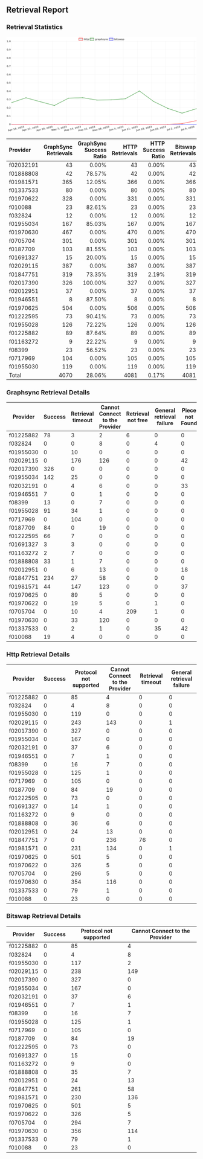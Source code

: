 ## Retrieval Report
### Retrieval Statistics
<img src="https://raw.githubusercontent.com/data-preservation-programs/filplus-checker-assets/main/filecoin-project/filecoin-plus-large-datasets/issues/1605/1689231302519.png"/>

| Provider  | GraphSync Retrievals | GraphSync Success Ratio | HTTP Retrievals | HTTP Success Ratio | Bitswap Retrievals | Bitswap Success Ratio |
| :-------- | -------------------: | ----------------------: | --------------: | -----------------: | -----------------: | --------------------: |
| f02032191 |                   43 |                   0.00% |              43 |              0.00% |                 43 |                 0.00% |
| f01888808 |                   42 |                  78.57% |              42 |              0.00% |                 42 |                 0.00% |
| f01981571 |                  365 |                  12.05% |             366 |              0.00% |                366 |                 0.00% |
| f01337533 |                   80 |                   0.00% |              80 |              0.00% |                 80 |                 0.00% |
| f01970622 |                  328 |                   0.00% |             331 |              0.00% |                331 |                 0.00% |
| f010088   |                   23 |                  82.61% |              23 |              0.00% |                 23 |                 0.00% |
| f032824   |                   12 |                   0.00% |              12 |              0.00% |                 12 |                 0.00% |
| f01955034 |                  167 |                  85.03% |             167 |              0.00% |                167 |                 0.00% |
| f01970630 |                  467 |                   0.00% |             470 |              0.00% |                470 |                 0.00% |
| f0705704  |                  301 |                   0.00% |             301 |              0.00% |                301 |                 0.00% |
| f0187709  |                  103 |                  81.55% |             103 |              0.00% |                103 |                 0.00% |
| f01691327 |                   15 |                  20.00% |              15 |              0.00% |                 15 |                 0.00% |
| f02029115 |                  387 |                   0.00% |             387 |              0.00% |                387 |                 0.00% |
| f01847751 |                  319 |                  73.35% |             319 |              2.19% |                319 |                 0.00% |
| f02017390 |                  326 |                 100.00% |             327 |              0.00% |                327 |                 0.00% |
| f02012951 |                   37 |                   0.00% |              37 |              0.00% |                 37 |                 0.00% |
| f01946551 |                    8 |                  87.50% |               8 |              0.00% |                  8 |                 0.00% |
| f01970625 |                  504 |                   0.00% |             506 |              0.00% |                506 |                 0.00% |
| f01222595 |                   73 |                  90.41% |              73 |              0.00% |                 73 |                 0.00% |
| f01955028 |                  126 |                  72.22% |             126 |              0.00% |                126 |                 0.00% |
| f01225882 |                   89 |                  87.64% |              89 |              0.00% |                 89 |                 0.00% |
| f01163272 |                    9 |                  22.22% |               9 |              0.00% |                  9 |                 0.00% |
| f08399    |                   23 |                  56.52% |              23 |              0.00% |                 23 |                 0.00% |
| f0717969  |                  104 |                   0.00% |             105 |              0.00% |                105 |                 0.00% |
| f01955030 |                  119 |                   0.00% |             119 |              0.00% |                119 |                 0.00% |
| Total     |                 4070 |                  28.06% |            4081 |              0.17% |               4081 |                 0.00% |

### Graphsync Retrieval Details
| Provider  | Success | Retrieval timeout | Cannot Connect to the Provider | Retrieval not free | General retrieval failure | Piece not Found | Retrieval rejected | Unconfirmed block transfer | Provider not online | Retrieval throttled |
| --------- | ------- | ----------------- | ------------------------------ | ------------------ | ------------------------- | --------------- | ------------------ | -------------------------- | ------------------- | ------------------- |
| f01225882 | 78      | 3                 | 2                              | 6                  | 0                         | 0               | 0                  | 0                          | 0                   | 0                   |
| f032824   | 0       | 0                 | 8                              | 0                  | 4                         | 0               | 0                  | 0                          | 0                   | 0                   |
| f01955030 | 0       | 10                | 0                              | 0                  | 0                         | 0               | 0                  | 0                          | 109                 | 0                   |
| f02029115 | 0       | 176               | 126                            | 0                  | 0                         | 42              | 0                  | 43                         | 0                   | 0                   |
| f02017390 | 326     | 0                 | 0                              | 0                  | 0                         | 0               | 0                  | 0                          | 0                   | 0                   |
| f01955034 | 142     | 25                | 0                              | 0                  | 0                         | 0               | 0                  | 0                          | 0                   | 0                   |
| f02032191 | 0       | 4                 | 6                              | 0                  | 0                         | 33              | 0                  | 0                          | 0                   | 0                   |
| f01946551 | 7       | 0                 | 1                              | 0                  | 0                         | 0               | 0                  | 0                          | 0                   | 0                   |
| f08399    | 13      | 0                 | 7                              | 0                  | 0                         | 0               | 0                  | 0                          | 0                   | 3                   |
| f01955028 | 91      | 34                | 1                              | 0                  | 0                         | 0               | 0                  | 0                          | 0                   | 0                   |
| f0717969  | 0       | 104               | 0                              | 0                  | 0                         | 0               | 0                  | 0                          | 0                   | 0                   |
| f0187709  | 84      | 0                 | 19                             | 0                  | 0                         | 0               | 0                  | 0                          | 0                   | 0                   |
| f01222595 | 66      | 7                 | 0                              | 0                  | 0                         | 0               | 0                  | 0                          | 0                   | 0                   |
| f01691327 | 3       | 3                 | 0                              | 0                  | 0                         | 0               | 9                  | 0                          | 0                   | 0                   |
| f01163272 | 2       | 7                 | 0                              | 0                  | 0                         | 0               | 0                  | 0                          | 0                   | 0                   |
| f01888808 | 33      | 1                 | 7                              | 0                  | 0                         | 0               | 0                  | 1                          | 0                   | 0                   |
| f02012951 | 0       | 6                 | 13                             | 0                  | 0                         | 18              | 0                  | 0                          | 0                   | 0                   |
| f01847751 | 234     | 27                | 58                             | 0                  | 0                         | 0               | 0                  | 0                          | 0                   | 0                   |
| f01981571 | 44      | 147               | 123                            | 0                  | 0                         | 37              | 0                  | 14                         | 0                   | 0                   |
| f01970625 | 0       | 89                | 5                              | 0                  | 0                         | 0               | 0                  | 0                          | 410                 | 0                   |
| f01970622 | 0       | 19                | 5                              | 0                  | 1                         | 0               | 3                  | 47                         | 253                 | 0                   |
| f0705704  | 0       | 10                | 4                              | 209                | 1                         | 0               | 5                  | 46                         | 26                  | 0                   |
| f01970630 | 0       | 33                | 120                            | 0                  | 0                         | 0               | 5                  | 15                         | 294                 | 0                   |
| f01337533 | 0       | 2                 | 1                              | 0                  | 35                        | 42              | 0                  | 0                          | 0                   | 0                   |
| f010088   | 19      | 4                 | 0                              | 0                  | 0                         | 0               | 0                  | 0                          | 0                   | 0                   |

### Http Retrieval Details
| Provider  | Success | Protocol not supported | Cannot Connect to the Provider | Retrieval timeout | General retrieval failure |
| --------- | ------- | ---------------------- | ------------------------------ | ----------------- | ------------------------- |
| f01225882 | 0       | 85                     | 4                              | 0                 | 0                         |
| f032824   | 0       | 4                      | 8                              | 0                 | 0                         |
| f01955030 | 0       | 119                    | 0                              | 0                 | 0                         |
| f02029115 | 0       | 243                    | 143                            | 0                 | 1                         |
| f02017390 | 0       | 327                    | 0                              | 0                 | 0                         |
| f01955034 | 0       | 167                    | 0                              | 0                 | 0                         |
| f02032191 | 0       | 37                     | 6                              | 0                 | 0                         |
| f01946551 | 0       | 7                      | 1                              | 0                 | 0                         |
| f08399    | 0       | 16                     | 7                              | 0                 | 0                         |
| f01955028 | 0       | 125                    | 1                              | 0                 | 0                         |
| f0717969  | 0       | 105                    | 0                              | 0                 | 0                         |
| f0187709  | 0       | 84                     | 19                             | 0                 | 0                         |
| f01222595 | 0       | 73                     | 0                              | 0                 | 0                         |
| f01691327 | 0       | 14                     | 1                              | 0                 | 0                         |
| f01163272 | 0       | 9                      | 0                              | 0                 | 0                         |
| f01888808 | 0       | 36                     | 6                              | 0                 | 0                         |
| f02012951 | 0       | 24                     | 13                             | 0                 | 0                         |
| f01847751 | 7       | 0                      | 236                            | 76                | 0                         |
| f01981571 | 0       | 231                    | 134                            | 0                 | 1                         |
| f01970625 | 0       | 501                    | 5                              | 0                 | 0                         |
| f01970622 | 0       | 326                    | 5                              | 0                 | 0                         |
| f0705704  | 0       | 296                    | 5                              | 0                 | 0                         |
| f01970630 | 0       | 354                    | 116                            | 0                 | 0                         |
| f01337533 | 0       | 79                     | 1                              | 0                 | 0                         |
| f010088   | 0       | 23                     | 0                              | 0                 | 0                         |

### Bitswap Retrieval Details
| Provider  | Success | Protocol not supported | Cannot Connect to the Provider |
| --------- | ------- | ---------------------- | ------------------------------ |
| f01225882 | 0       | 85                     | 4                              |
| f032824   | 0       | 4                      | 8                              |
| f01955030 | 0       | 117                    | 2                              |
| f02029115 | 0       | 238                    | 149                            |
| f02017390 | 0       | 327                    | 0                              |
| f01955034 | 0       | 167                    | 0                              |
| f02032191 | 0       | 37                     | 6                              |
| f01946551 | 0       | 7                      | 1                              |
| f08399    | 0       | 16                     | 7                              |
| f01955028 | 0       | 125                    | 1                              |
| f0717969  | 0       | 105                    | 0                              |
| f0187709  | 0       | 84                     | 19                             |
| f01222595 | 0       | 73                     | 0                              |
| f01691327 | 0       | 15                     | 0                              |
| f01163272 | 0       | 9                      | 0                              |
| f01888808 | 0       | 35                     | 7                              |
| f02012951 | 0       | 24                     | 13                             |
| f01847751 | 0       | 261                    | 58                             |
| f01981571 | 0       | 230                    | 136                            |
| f01970625 | 0       | 501                    | 5                              |
| f01970622 | 0       | 326                    | 5                              |
| f0705704  | 0       | 294                    | 7                              |
| f01970630 | 0       | 356                    | 114                            |
| f01337533 | 0       | 79                     | 1                              |
| f010088   | 0       | 23                     | 0                              |
